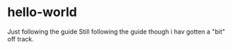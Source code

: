 # hello-world
Just following the guide
Still following the guide though i hav gotten a "bit" off track.
